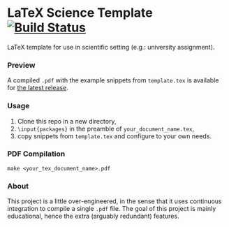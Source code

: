 # LaTeX Science Template [![Build Status](https://travis-ci.org/jppgks/latex-science-template.svg?branch=master)](https://travis-ci.org/jppgks/latex-science-template)
LaTeX template for use in scientific setting (e.g.: university assignment).

### Preview
A compiled `.pdf` with the example snippets from `template.tex` is available for [the latest release](https://github.com/jppgks/latex-science-template/releases/latest).

### Usage
1. Clone this repo in a new directory,
2. `\input{packages}` in the preamble of `your_document_name.tex`, 
3. copy snippets from `template.tex` and configure to your own needs.

### PDF Compilation
`make <your_tex_document_name>.pdf`

### About
This project is a little over-engineered, in the sense that it uses continuous integration to compile a single `.pdf` file.
The goal of this project is mainly educational, hence the extra (arguably redundant) features.

